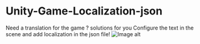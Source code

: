 # Unity-Game-Localization-json
Need a translation for the game ? solutions for you Configure the text in the scene and add localization in the json file!
![Image alt](https://github.com/{username}/{repository}/raw/{branch}/{path}/image.png)
